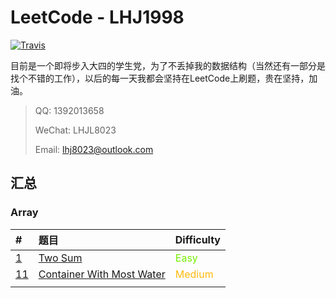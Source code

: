 # LeetCode - LHJ1998

[![Travis](https://img.shields.io/badge/language-Java-green.svg)](https://developer.apple.com/.md)

目前是一个即将步入大四的学生党，为了不丢掉我的数据结构（当然还有一部分是找个不错的工作），以后的每一天我都会坚持在LeetCode上刷题，贵在坚持，加油。

> QQ: 1392013658
>
> WeChat: LHJL8023
>
> Email: lhj8023@outlook.com

## 汇总

### Array

| #                              | 题目                                                  | Difficulty                                 |
| :----------------------------- | :---------------------------------------------------- | ------------------------------------------ |
| [1](note/Array/001/README.md)  | [Two Sum](note/Array/001/README.md)                   | <span style='color: #76EE00;'>Easy</span>  |
| [11](note/Array/011/README.md) | [Container With Most Water](note/Array/011/README.md) | <span style='color:#FFB90F;'>Medium</span> |
|                                |                                                       |                                            |

